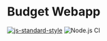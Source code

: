 # Budget Webapp

[![js-standard-style](https://img.shields.io/badge/code%20style-standard-brightgreen.svg)](http://standardjs.com) ![Node.js CI](https://github.com/Peterkmoss/budget-webapp/workflows/Node.js%20CI/badge.svg?branch=master)
